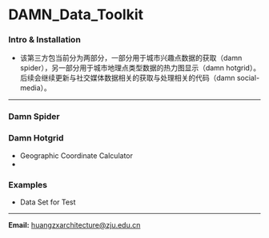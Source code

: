 # DAMN_Data_Toolkit
### Intro & Installation
* 该第三方包当前分为两部分，一部分用于城市兴趣点数据的获取（damn spider），另一部分用于城市地理点类型数据的热力图显示（damn hotgrid）。后续会继续更新与社交媒体数据相关的获取与处理相关的代码（damn social-media）。
---
### Damn Spider
### Damn Hotgrid
* Geographic Coordinate Calculator
* 
### Examples
* Data Set for Test
---
**Email:** huangzxarchitecture@zju.edu.cn

